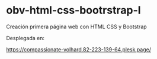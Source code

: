 # obv-html-css-bootrstrap-I
Creación primera página web con HTML CSS y Bootstrap

Desplegada en:

https://compassionate-volhard.82-223-139-64.plesk.page/
